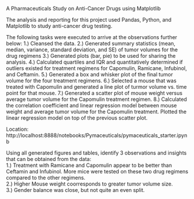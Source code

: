 A Pharmaceuticals Study on Anti-Cancer Drugs using Matplotlib

The analysis and reporting for this project used Pandas, Python, and Matplotlib to study anti-cancer drug testing. 

The following tasks were executed to arrive at the observations further below:
1.) Cleansed the data.
2.) Generated summary statistics (mean, median, variance, standard deviation, and SE) of tumor volumes for the drug regimens
3.) Generated plots (bar, pie) to be used for sharing the analysis.
4.) Calculated quartiles and IQR and quantitatively determined if outliers existed for treatment regimens for Capomulin, Ramicane, Infubinol, and Ceftamin.
5.) Generated a box and whisker plot of the final tumor volume for the four treatment regimens.
6.) Selected a mouse that was treated with Capomulin and generated a line plot of turmor volume vs. time point for that mouse.
7.) Generated a scatter plot of mouse weight versus average tumor volume for the Capomulin treatment regimen.
8.) Calculated the correlation coefficient and linear regression model between mouse weight and average tumor volume for the Capomulin treatment.  Plotted
the linear regression model on top of the previous scatter plot.
 
Location:
http://localhost:8888/notebooks/Pymaceuticals/pymaceuticals_starter.ipynb

Using all generated figures and tables, identify 3 observations and insights that can be obtained from the data:                                                                            
1.) Treatment with Ramicane and Capomulin appear to be better than Ceftamin and Infubinol. More mice were 
    tested on these two drug regimens compared to the other regimens.                                                       
2.) Higher Mouse weight coorresponds to greater tumor volume size.                                                
3.) Gender balance was close, but not quite an even split. 

